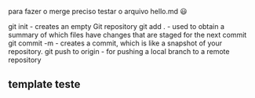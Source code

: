 para fazer o merge preciso testar o arquivo hello.md :smiley:

git init - creates an empty Git repository
git add . -  used to obtain a summary of which files have changes that are staged for the next commit
git commit -m - creates a commit, which is like a snapshot of your repository.
git push to origin - for pushing a local branch to a remote repository

## template teste